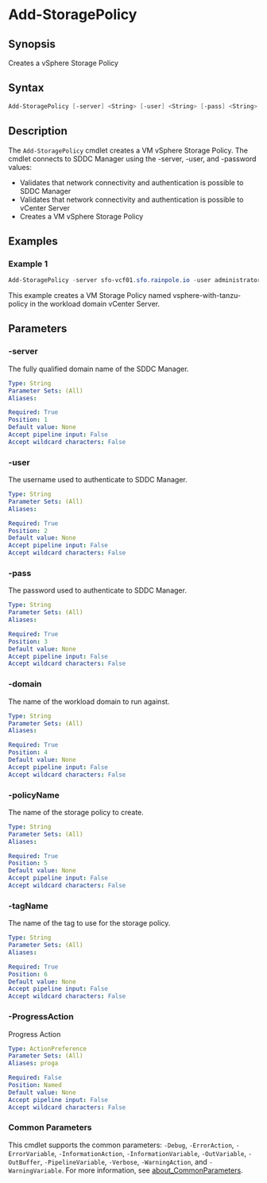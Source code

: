 # Add-StoragePolicy

## Synopsis

Creates a vSphere Storage Policy

## Syntax

```powershell
Add-StoragePolicy [-server] <String> [-user] <String> [-pass] <String> [-domain] <String> [-policyName] <String> [-tagName] <String> [-ProgressAction <ActionPreference>] [<CommonParameters>]
```

## Description

The `Add-StoragePolicy` cmdlet creates a VM vSphere Storage Policy. The cmdlet connects to SDDC Manager using the -server, -user, and -password values:

- Validates that network connectivity and authentication is possible to SDDC Manager
- Validates that network connectivity and authentication is possible to vCenter Server
- Creates a VM vSphere Storage Policy

## Examples

### Example 1

```powershell
Add-StoragePolicy -server sfo-vcf01.sfo.rainpole.io -user administrator@vsphere.local -pass VMw@re1! -domain sfo-w01 -policyName vsphere-with-tanzu-storage-policy -tagName vsphere-with-tanzu-tag
```

This example creates a VM Storage Policy named vsphere-with-tanzu-policy in the workload domain vCenter Server.

## Parameters

### -server

The fully qualified domain name of the SDDC Manager.

```yaml
Type: String
Parameter Sets: (All)
Aliases:

Required: True
Position: 1
Default value: None
Accept pipeline input: False
Accept wildcard characters: False
```

### -user

The username used to authenticate to SDDC Manager.

```yaml
Type: String
Parameter Sets: (All)
Aliases:

Required: True
Position: 2
Default value: None
Accept pipeline input: False
Accept wildcard characters: False
```

### -pass

The password used to authenticate to SDDC Manager.

```yaml
Type: String
Parameter Sets: (All)
Aliases:

Required: True
Position: 3
Default value: None
Accept pipeline input: False
Accept wildcard characters: False
```

### -domain

The name of the workload domain to run against.

```yaml
Type: String
Parameter Sets: (All)
Aliases:

Required: True
Position: 4
Default value: None
Accept pipeline input: False
Accept wildcard characters: False
```

### -policyName

The name of the storage policy to create.

```yaml
Type: String
Parameter Sets: (All)
Aliases:

Required: True
Position: 5
Default value: None
Accept pipeline input: False
Accept wildcard characters: False
```

### -tagName

The name of the tag to use for the storage policy.

```yaml
Type: String
Parameter Sets: (All)
Aliases:

Required: True
Position: 6
Default value: None
Accept pipeline input: False
Accept wildcard characters: False
```

### -ProgressAction

Progress Action

```yaml
Type: ActionPreference
Parameter Sets: (All)
Aliases: proga

Required: False
Position: Named
Default value: None
Accept pipeline input: False
Accept wildcard characters: False
```

### Common Parameters

This cmdlet supports the common parameters: `-Debug`, `-ErrorAction`, `-ErrorVariable`, `-InformationAction`, `-InformationVariable`, `-OutVariable`, `-OutBuffer`, `-PipelineVariable`, `-Verbose`, `-WarningAction`, and `-WarningVariable`. For more information, see [about_CommonParameters](http://go.microsoft.com/fwlink/?LinkID=113216).
